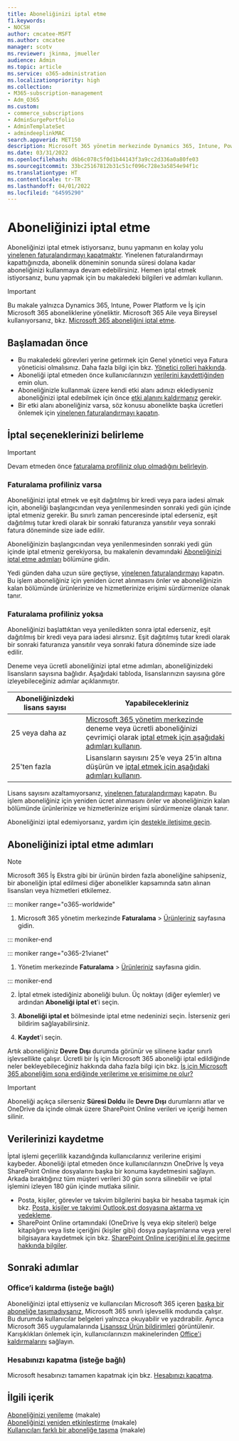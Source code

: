```yaml
---
title: Aboneliğinizi iptal etme
f1.keywords:
- NOCSH
author: cmcatee-MSFT
ms.author: cmcatee
manager: scotv
ms.reviewer: jkinma, jmueller
audience: Admin
ms.topic: article
ms.service: o365-administration
ms.localizationpriority: high
ms.collection:
- M365-subscription-management
- Adm_O365
ms.custom:
- commerce_subscriptions
- AdminSurgePortfolio
- AdminTemplateSet
- admindeeplinkMAC
search.appverid: MET150
description: Microsoft 365 yönetim merkezinde Dynamics 365, Intune, Power Platform ve İş için Microsoft 365 deneme veya ücretli aboneliklerinizi nasıl iptal edebileceğinizi öğrenin.
ms.date: 03/31/2022
ms.openlocfilehash: d6b6c078c5f0d1b44143f3a9cc2d336a0a80fe03
ms.sourcegitcommit: 33bc25167812b31c51cf096c728e3a5854e94f1c
ms.translationtype: HT
ms.contentlocale: tr-TR
ms.lasthandoff: 04/01/2022
ms.locfileid: "64595290"
---
```

# <a name="cancel-your-subscription"></a>Aboneliğinizi iptal etme

Aboneliğinizi iptal etmek istiyorsanız, bunu yapmanın en kolay yolu [yinelenen faturalandırmayı kapatmaktır](renew-your-subscription.md). Yinelenen faturalandırmayı kapattığınızda, abonelik döneminin sonunda süresi dolana kadar aboneliğinizi kullanmaya devam edebilirsiniz. Hemen iptal etmek istiyorsanız, bunu yapmak için bu makaledeki bilgileri ve adımları kullanın.

> [!IMPORTANT]
> Bu makale yalnızca Dynamics 365, Intune, Power Platform ve İş için Microsoft 365 aboneliklerine yöneliktir. Microsoft 365 Aile veya Bireysel kullanıyorsanız, bkz. [Microsoft 365 aboneliğini iptal etme](https://support.microsoft.com/office/cancel-a-microsoft-365-subscription-46e2634c-c64b-4c65-94b9-2cc9c960e91b?OCID=M365_DocsCancel_Link).

## <a name="before-you-begin"></a>Başlamadan önce

- Bu makaledeki görevleri yerine getirmek için Genel yönetici veya Fatura yöneticisi olmalısınız. Daha fazla bilgi için bkz. [Yönetici rolleri hakkında](../../admin/add-users/about-admin-roles.md).
- Aboneliği iptal etmeden önce kullanıcılarınızın [verilerini kaydettiğinden](#save-your-data) emin olun.
- Aboneliğinizle kullanmak üzere kendi etki alanı adınızı eklediyseniz aboneliğinizi iptal edebilmek için önce [etki alanını kaldırmanız](../../admin/get-help-with-domains/remove-a-domain.md) gerekir.
- Bir etki alanı aboneliğiniz varsa, söz konusu abonelikte başka ücretleri önlemek için [yinelenen faturalandırmayı kapatın](renew-your-subscription.md).

## <a name="determine-your-cancellation-options"></a>İptal seçeneklerinizi belirleme

> [!IMPORTANT]
> Devam etmeden önce [faturalama profiliniz olup olmadığını belirleyin](../billing-and-payments/manage-billing-profiles.md#view-my-billing-profiles).

### <a name="if-you-have-a-billing-profile"></a>Faturalama profiliniz varsa

Aboneliğinizi iptal etmek ve eşit dağıtılmış bir kredi veya para iadesi almak için, aboneliği başlangıcından veya yenilenmesinden sonraki yedi gün içinde iptal etmeniz gerekir. Bu sınırlı zaman penceresinde iptal ederseniz, eşit dağıtılmış tutar kredi olarak bir sonraki faturanıza yansıtılır veya sonraki fatura döneminde size iade edilir.

Aboneliğinizin başlangıcından veya yenilenmesinden sonraki yedi gün içinde iptal etmeniz gerekiyorsa, bu makalenin devamındaki [Aboneliğinizi iptal etme adımları](#steps-to-cancel-your-subscription) bölümüne gidin.

Yedi günden daha uzun süre geçtiyse, [yinelenen faturalandırmayı](renew-your-subscription.md) kapatın. Bu işlem aboneliğiniz için yeniden ücret alınmasını önler ve aboneliğinizin kalan bölümünde ürünlerinize ve hizmetlerinize erişimi sürdürmenize olanak tanır.

### <a name="if-you-dont-have-a-billing-profile"></a>Faturalama profiliniz yoksa

Aboneliğinizi başlattıktan veya yeniledikten sonra iptal ederseniz, eşit dağıtılmış bir kredi veya para iadesi alırsınız. Eşit dağıtılmış tutar kredi olarak bir sonraki faturanıza yansıtılır veya sonraki fatura döneminde size iade edilir.

Deneme veya ücretli aboneliğinizi iptal etme adımları, aboneliğinizdeki lisansların sayısına bağlıdır. Aşağıdaki tabloda, lisanslarınızın sayısına göre izleyebileceğiniz adımlar açıklanmıştır.

|Aboneliğinizdeki lisans sayısı  |Yapabilecekleriniz  |
|--------------|--------------|
|25 veya daha az  | <a href="https://go.microsoft.com/fwlink/p/?linkid=2024339" target="_blank">Microsoft 365 yönetim merkezinde</a> deneme veya ücretli aboneliğinizi çevrimiçi olarak [iptal etmek için aşağıdaki adımları kullanın](#steps-to-cancel-your-subscription).        |
|25'ten fazla   | Lisansların sayısını 25’e veya 25’in altına düşürün ve [iptal etmek için aşağıdaki adımları kullanın](#steps-to-cancel-your-subscription).      |

Lisans sayısını azaltamıyorsanız, [yinelenen faturalandırmayı](renew-your-subscription.md) kapatın. Bu işlem aboneliğiniz için yeniden ücret alınmasını önler ve aboneliğinizin kalan bölümünde ürünlerinize ve hizmetlerinize erişimi sürdürmenize olanak tanır.

Aboneliğinizi iptal edemiyorsanız, yardım için [destekle iletişime geçin](../../admin/get-help-support.md).

## <a name="steps-to-cancel-your-subscription"></a>Aboneliğinizi iptal etme adımları

> [!NOTE]
> Microsoft 365 İş Ekstra gibi bir ürünün birden fazla aboneliğine sahipseniz, bir aboneliğin iptal edilmesi diğer abonelikler kapsamında satın alınan lisansları veya hizmetleri etkilemez.

::: moniker range="o365-worldwide"

1. Microsoft 365 yönetim merkezinde **Faturalama** \> <a href="https://go.microsoft.com/fwlink/p/?linkid=842054" target="_blank">Ürünleriniz</a> sayfasına gidin.

::: moniker-end

::: moniker range="o365-21vianet"

1. Yönetim merkezinde **Faturalama** \> <a href="https://go.microsoft.com/fwlink/p/?linkid=850626" target="_blank">Ürünleriniz</a> sayfasına gidin.

::: moniker-end

2. İptal etmek istediğiniz aboneliği bulun. Üç noktayı (diğer eylemler) ve ardından **Aboneliği iptal et**'i seçin.

3. **Aboneliği iptal et** bölmesinde iptal etme nedeninizi seçin. İsterseniz geri bildirim sağlayabilirsiniz.

4. **Kaydet**'i seçin.

Artık aboneliğiniz **Devre Dışı** durumda görünür ve silinene kadar sınırlı işlevsellikte çalışır. Ücretli bir İş için Microsoft 365 aboneliği iptal edildiğinde neler bekleyebileceğiniz hakkında daha fazla bilgi için bkz. [İş için Microsoft 365 aboneliğim sona erdiğinde verilerime ve erişimime ne olur?](what-if-my-subscription-expires.md)

> [!IMPORTANT]
> Aboneliği açıkça silerseniz **Süresi Doldu** ile **Devre Dışı** durumlarını atlar ve OneDrive da içinde olmak üzere SharePoint Online verileri ve içeriği hemen silinir.

## <a name="save-your-data"></a>Verilerinizi kaydetme

İptal işlemi geçerlilik kazandığında kullanıcılarınız verilerine erişimi kaybeder. Aboneliği iptal etmeden önce kullanıcılarınızın OneDrive İş veya SharePoint Online dosyalarını başka bir konuma kaydetmesini sağlayın. Arkada bıraktığınız tüm müşteri verileri 30 gün sonra silinebilir ve iptal işlemini izleyen 180 gün içinde mutlaka silinir.

- Posta, kişiler, görevler ve takvim bilgilerini başka bir hesaba taşımak için bkz. [Posta, kişiler ve takvimi Outlook.pst dosyasına aktarma ve yedekleme](https://support.microsoft.com/office/14252b52-3075-4e9b-be4e-ff9ef1068f91).
- SharePoint Online ortamındaki (OneDrive İş veya ekip siteleri) belge kitaplığını veya liste içeriğini (kişiler gibi) dosya paylaşımlarına veya yerel bilgisayara kaydetmek için bkz. [SharePoint Online içeriğini el ile geçirme hakkında bilgiler](/sharepoint/troubleshoot/migration-tool/content-manual-migration).

## <a name="next-steps"></a>Sonraki adımlar

### <a name="uninstall-office-optional"></a>Office’i kaldırma (isteğe bağlı)

Aboneliğinizi iptal ettiyseniz ve kullanıcıları Microsoft 365 içeren [başka bir aboneliğe taşımadıysanız](move-users-different-subscription.md), Microsoft 365 sınırlı işlevsellik modunda çalışır. Bu durumda kullanıcılar belgeleri yalnızca okuyabilir ve yazdırabilir. Ayrıca Microsoft 365 uygulamalarında [Lisanssız Ürün bildirimleri](https://support.microsoft.com/office/0d23d3c0-c19c-4b2f-9845-5344fedc4380) görüntülenir. Karışıklıkları önlemek için, kullanıcılarınızın makinelerinden [Office'i kaldırmalarını](https://support.microsoft.com/office/9dd49b83-264a-477a-8fcc-2fdf5dbf61d8) sağlayın.

### <a name="close-your-account-optional"></a>Hesabınızı kapatma (isteğe bağlı)

Microsoft hesabınızı tamamen kapatmak için bkz. [Hesabınızı kapatma](../close-your-account.md).

## <a name="related-content"></a>İlgili içerik

[Aboneliğinizi yenileme](renew-your-subscription.md) (makale)\
[Aboneliğinizi yeniden etkinleştirme](reactivate-your-subscription.md) (makale)\
[Kullanıcıları farklı bir aboneliğe taşıma](move-users-different-subscription.md) (makale)
